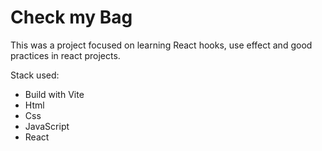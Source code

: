 # Check my Bag

This was a project focused on learning React hooks, use effect and good practices in react projects.

Stack used:
- Build with Vite
- Html
- Css
- JavaScript
- React
